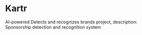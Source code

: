 # Kartr
AI-powered Detects and recognizes brands project, description: Sponsorship detection and recognition system
